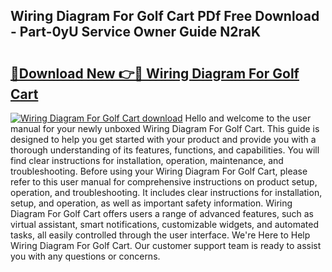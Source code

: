 ## Wiring Diagram For Golf Cart PDf Free Download - Part-0yU Service Owner Guide N2raK

# <h2><a href="http://dfrhis6.blite.top/?on=Wiring+Diagram+For+Golf+Cart">🔗Download New 👉🔴 Wiring Diagram For Golf Cart</a></h2>

[![Wiring Diagram For Golf Cart download](https://i.imgur.com/lujVjoI.png)](http://dfrhis6.blite.top/?on=Wiring+Diagram+For+Golf+Cart)
Hello and welcome to the user manual for your newly unboxed Wiring Diagram For Golf Cart. This guide is designed to help you get started with your product and provide you with a thorough understanding of its features, functions, and capabilities. You will find clear instructions for installation, operation, maintenance, and troubleshooting. Before using your Wiring Diagram For Golf Cart, please refer to this user manual for comprehensive instructions on product setup, operation, and troubleshooting. It includes clear instructions for installation, setup, and operation, as well as important safety information. Wiring Diagram For Golf Cart offers users a range of advanced features, such as virtual assistant, smart notifications, customizable widgets, and automated tasks, all easily controlled through the user interface. We're Here to Help Wiring Diagram For Golf Cart. Our customer support team is ready to assist you with any questions or concerns.
